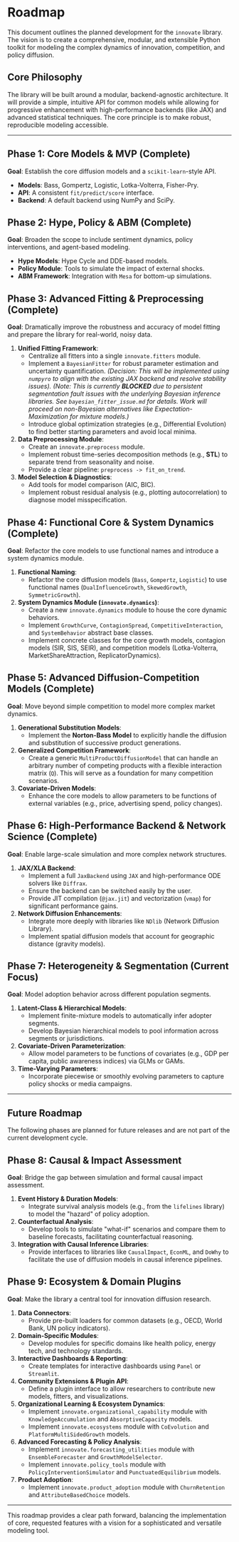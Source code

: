 # Roadmap

This document outlines the planned development for the `innovate` library. The vision is to create a comprehensive, modular, and extensible Python toolkit for modeling the complex dynamics of innovation, competition, and policy diffusion.

## Core Philosophy

The library will be built around a modular, backend-agnostic architecture. It will provide a simple, intuitive API for common models while allowing for progressive enhancement with high-performance backends (like JAX) and advanced statistical techniques. The core principle is to make robust, reproducible modeling accessible.

---

## Phase 1: Core Models & MVP (Complete)

**Goal**: Establish the core diffusion models and a `scikit-learn`-style API.
-   **Models**: Bass, Gompertz, Logistic, Lotka-Volterra, Fisher-Pry.
-   **API**: A consistent `fit/predict/score` interface.
-   **Backend**: A default backend using NumPy and SciPy.

## Phase 2: Hype, Policy & ABM (Complete)

**Goal**: Broaden the scope to include sentiment dynamics, policy interventions, and agent-based modeling.
-   **Hype Models**: Hype Cycle and DDE-based models.
-   **Policy Module**: Tools to simulate the impact of external shocks.
-   **ABM Framework**: Integration with `Mesa` for bottom-up simulations.

## Phase 3: Advanced Fitting & Preprocessing (Complete)

**Goal**: Dramatically improve the robustness and accuracy of model fitting and prepare the library for real-world, noisy data.
1.  **Unified Fitting Framework**:
    *   Centralize all fitters into a single `innovate.fitters` module.
    *   Implement a `BayesianFitter` for robust parameter estimation and uncertainty quantification. *(Decision: This will be implemented using `numpyro` to align with the existing JAX backend and resolve stability issues). (Note: This is currently **BLOCKED** due to persistent segmentation fault issues with the underlying Bayesian inference libraries. See `bayesian_fitter_issue.md` for details. Work will proceed on non-Bayesian alternatives like Expectation-Maximization for mixture models.)*
    *   Introduce global optimization strategies (e.g., Differential Evolution) to find better starting parameters and avoid local minima.
2.  **Data Preprocessing Module**:
    *   Create an `innovate.preprocess` module.
    *   Implement robust time-series decomposition methods (e.g., **STL**) to separate trend from seasonality and noise.
    *   Provide a clear pipeline: `preprocess -> fit_on_trend`.
3.  **Model Selection & Diagnostics**:
    *   Add tools for model comparison (AIC, BIC).
    *   Implement robust residual analysis (e.g., plotting autocorrelation) to diagnose model misspecification.

## Phase 4: Functional Core & System Dynamics (Complete)

**Goal**: Refactor the core models to use functional names and introduce a system dynamics module.
1.  **Functional Naming**:
    *   Refactor the core diffusion models (`Bass`, `Gompertz`, `Logistic`) to use functional names (`DualInfluenceGrowth`, `SkewedGrowth`, `SymmetricGrowth`).
2.  **System Dynamics Module (`innovate.dynamics`)**:
    *   Create a new `innovate.dynamics` module to house the core dynamic behaviors.
    *   Implement `GrowthCurve`, `ContagionSpread`, `CompetitiveInteraction`, and `SystemBehavior` abstract base classes.
    *   Implement concrete classes for the core growth models, contagion models (SIR, SIS, SEIR), and competition models (Lotka-Volterra, MarketShareAttraction, ReplicatorDynamics).

## Phase 5: Advanced Diffusion-Competition Models (Complete)

**Goal**: Move beyond simple competition to model more complex market dynamics.
1.  **Generational Substitution Models**:
    *   Implement the **Norton-Bass Model** to explicitly handle the diffusion and substitution of successive product generations.
2.  **Generalized Competition Framework**:
    *   Create a generic `MultiProductDiffusionModel` that can handle an arbitrary number of competing products with a flexible interaction matrix (`Q`). This will serve as a foundation for many competition scenarios.
3.  **Covariate-Driven Models**:
    *   Enhance the core models to allow parameters to be functions of external variables (e.g., price, advertising spend, policy changes).

## Phase 6: High-Performance Backend & Network Science (Complete)

**Goal**: Enable large-scale simulation and more complex network structures.
1.  **JAX/XLA Backend**:
    *   Implement a full `JaxBackend` using `JAX` and high-performance ODE solvers like `Diffrax`.
    *   Ensure the backend can be switched easily by the user.
    *   Provide JIT compilation (`@jax.jit`) and vectorization (`vmap`) for significant performance gains.
2.  **Network Diffusion Enhancements**:
    *   Integrate more deeply with libraries like `NDlib` (Network Diffusion Library).
    -   Implement spatial diffusion models that account for geographic distance (gravity models).

## Phase 7: Heterogeneity & Segmentation (Current Focus)

**Goal**: Model adoption behavior across different population segments.
1.  **Latent-Class & Hierarchical Models**:
    *   Implement finite-mixture models to automatically infer adopter segments.
    *   Develop Bayesian hierarchical models to pool information across segments or jurisdictions.
2.  **Covariate-Driven Parameterization**:
    *   Allow model parameters to be functions of covariates (e.g., GDP per capita, public awareness indices) via GLMs or GAMs.
3.  **Time-Varying Parameters**:
    *   Incorporate piecewise or smoothly evolving parameters to capture policy shocks or media campaigns.

---

## Future Roadmap

The following phases are planned for future releases and are not part of the current development cycle.

## Phase 8: Causal & Impact Assessment

**Goal**: Bridge the gap between simulation and formal causal impact assessment.
1.  **Event History & Duration Models**:
    *   Integrate survival analysis models (e.g., from the `lifelines` library) to model the "hazard" of policy adoption.
2.  **Counterfactual Analysis**:
    *   Develop tools to simulate "what-if" scenarios and compare them to baseline forecasts, facilitating counterfactual reasoning.
3.  **Integration with Causal Inference Libraries**:
    *   Provide interfaces to libraries like `CausalImpact`, `EconML`, and `DoWhy` to facilitate the use of diffusion models in causal inference pipelines.

## Phase 9: Ecosystem & Domain Plugins

**Goal**: Make the library a central tool for innovation diffusion research.
1.  **Data Connectors**:
    *   Provide pre-built loaders for common datasets (e.g., OECD, World Bank, UN policy indicators).
2.  **Domain-Specific Modules**:
    *   Develop modules for specific domains like health policy, energy tech, and technology standards.
3.  **Interactive Dashboards & Reporting**:
    *   Create templates for interactive dashboards using `Panel` or `Streamlit`.
4.  **Community Extensions & Plugin API**:
    *   Define a plugin interface to allow researchers to contribute new models, fitters, and visualizations.
5.  **Organizational Learning & Ecosystem Dynamics**:
    *   Implement `innovate.organizational_capability` module with `KnowledgeAccumulation` and `AbsorptiveCapacity` models.
    *   Implement `innovate.ecosystems` module with `CoEvolution` and `PlatformMultiSidedGrowth` models.
6.  **Advanced Forecasting & Policy Analysis**:
    *   Implement `innovate.forecasting_utilities` module with `EnsembleForecaster` and `GrowthModelSelector`.
    *   Implement `innovate.policy_tools` module with `PolicyInterventionSimulator` and `PunctuatedEquilibrium` models.
7.  **Product Adoption**:
    *   Implement `innovate.product_adoption` module with `ChurnRetention` and `AttributeBasedChoice` models.

---
This roadmap provides a clear path forward, balancing the implementation of core, requested features with a vision for a sophisticated and versatile modeling tool.